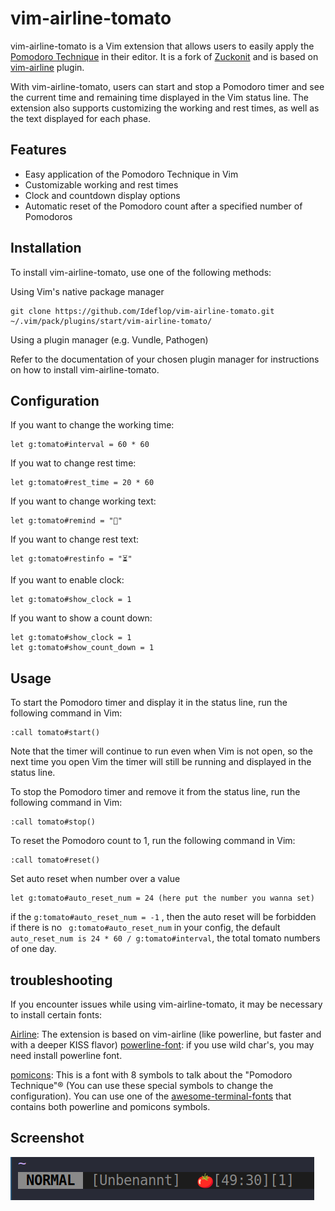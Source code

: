 # vim-airline-tomato

  
vim-airline-tomato is a Vim extension that allows users to easily apply the [Pomodoro Technique](http://en.wikipedia.org/wiki/Pomodoro_Technique) in their editor. It is a fork of [Zuckonit](https://github.com/Zuckonit/vim-airline-tomato) and is based on [vim-airline](https://github.com/vim-airline/vim-airline) plugin.

With vim-airline-tomato, users can start and stop a Pomodoro timer and see the current time and remaining time displayed in the Vim status line. The extension also supports customizing the working and rest times, as well as the text displayed for each phase.

## Features

- Easy application of the Pomodoro Technique in Vim
- Customizable working and rest times
- Clock and countdown display options
- Automatic reset of the Pomodoro count after a specified number of Pomodoros
  
## Installation

To install vim-airline-tomato, use one of the following methods:

Using Vim's native package manager
```
git clone https://github.com/Ideflop/vim-airline-tomato.git ~/.vim/pack/plugins/start/vim-airline-tomato/
```

Using a plugin manager (e.g. Vundle, Pathogen)

Refer to the documentation of your chosen plugin manager for instructions on how to install vim-airline-tomato.
   
## Configuration

If you want to change the working time:
```
let g:tomato#interval = 60 * 60
```
  
If you wat to change rest time:
```
let g:tomato#rest_time = 20 * 60
```
  
If you want to change working text:
```
let g:tomato#remind = "🍅"
```
  
If you want to change rest text:
```
let g:tomato#restinfo = "⏳"
```

If you want to enable clock:
```
let g:tomato#show_clock = 1
```

If you want to show a count down:
```
let g:tomato#show_clock = 1  
let g:tomato#show_count_down = 1 
```

## Usage

To start the Pomodoro timer and display it in the status line, run the following command in Vim:

``` 
:call tomato#start()
```

Note that the timer will continue to run even when Vim is not open, so the next time you open Vim the timer will still be running and displayed in the status line.

To stop the Pomodoro timer and remove it from the status line, run the following command in Vim:

```
:call tomato#stop()
```

To reset the Pomodoro count to 1, run the following command in Vim:

```
:call tomato#reset()
```
  
Set auto reset when number over a value
```
let g:tomato#auto_reset_num = 24 (here put the number you wanna set)  
```
if the ``` g:tomato#auto_reset_num = -1 ``` , then the auto reset will be forbidden  
if there is no ``` g:tomato#auto_reset_num``` in your config, the default ``` auto_reset_num is 24 * 60 / g:tomato#interval ```, the total tomato numbers of one day.


## troubleshooting

If you encounter issues while using vim-airline-tomato, it may be necessary to install certain fonts:

[Airline](https://github.com/bling/vim-airline): The extension is based on vim-airline (like powerline, but faster and with a deeper KISS flavor)
[powerline-font](https://github.com/Lokaltog/powerline-fonts): if you use wild char's, you may need install powerline font.

[pomicons](https://github.com/gabrielelana/pomicons): This is a font with 8 symbols to talk about the "Pomodoro Technique"® (You can use these special symbols to change the configuration). You can use one of the [awesome-terminal-fonts](https://github.com/gabrielelana/awesome-terminal-fonts) that contains both powerline and pomicons symbols.

## Screenshot

![pomicons](/screenshot/screenshot.png)
